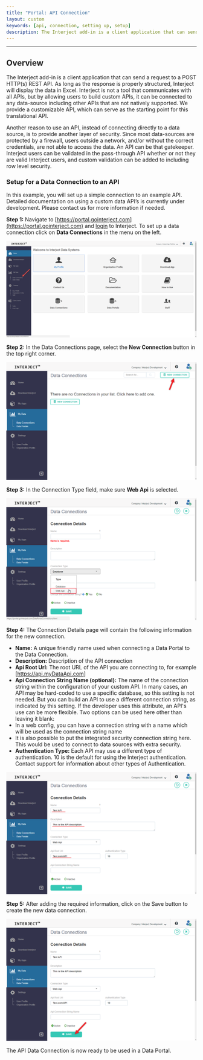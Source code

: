 ```yaml
---
title: "Portal: API Connection"
layout: custom
keywords: [api, connection, setting up, setup]
description: The Interject add-in is a client application that can send a request to a POST HTTP(s) REST API. As long as the response is properly structured, Interject will display the data in Excel. Interject is not a tool that communicates with all APIs, but by allowing users to build custom APIs, it can be connected to any data-source including other APIs that are not natively supported. We provide a customizable API, which can serve as the starting point for this translational API.
---
```

* * *

## Overview

The Interject add-in is a client application that can send a request to a POST HTTP(s) REST API. As long as the response is properly structured, Interject will display the data in Excel. Interject is not a tool that communicates with all APIs, but by allowing users to build custom APIs, it can be connected to any data-source including other APIs that are not natively supported. We provide a customizable API, which can serve as the starting point for this translational API.

Another reason to use an API, instead of connecting directly to a data source, is to provide another layer of security. Since most data-sources are protected by a firewall, users outside a network, and/or without the correct credentials, are not able to access the data. An API can be that gatekeeper. Interject users can be validated in the pass-through API whether or not they are valid Interject users, and custom validation can be added to including row level security.

### Setup for a Data Connection to an API

In this example, you will set up a simple connection to an example API. Detailed documentation on using a custom data API’s is currently under development. Please contact us for more information if needed.

**Step 1:** Navigate to [https://portal.gointerject.com](https://portal.gointerject.com) and [login](/wPortal/Logging-In-to-Website-Portal.html) to Interject. To set up a data connection click on **Data Connections** in the menu on the left.

![](/images/L-Portal-API/01.png)
<br>

**Step 2:** In the Data Connections page, select the **New Connection** button in the top right corner.

![](/images/L-Portal-API/02.png)
<br>

**Step 3:** In the Connection Type field, make sure **Web Api** is selected.

![](/images/L-Portal-API/03.png)
<br>

**Step 4:** The Connection Details page will contain the following information for the new connection.

 * **Name:** A unique friendly name used when connecting a Data Portal to the Data Connection.
 * **Description:** Description of the API connection
 * **Api Root Url:** The root URL of the API you are connecting to, for example [https://api.myDataApi.com]
 * **Api Connection String Name (optional):** The name of the connection string within the configuration of your custom API. In many cases, an API may be hard-coded to use a specific database, so this setting is not needed. But you can build an API to use a different connection string, as indicated by this setting. If the developer uses this attribute, an API's use can be more flexible. Two options can be used here other than leaving it blank:
 * In a web config, you can have a connection string with a name which will be used as the connection string name
 * It is also possible to put the integrated security connection string here. This would be used to connect to data sources with extra security.
 * **Authentication Type:** Each API may use a different type of authentication. 10 is the default for using the Interject authentication. Contact support for information about other types of Authentication.


![](/images/L-Portal-API/04.png)
<br>

**Step 5:** After adding the required information, click on the Save button to create the new data connection.

![](/images/L-Portal-API/05.png)
<br>

The API Data Connection is now ready to be used in a Data Portal.
